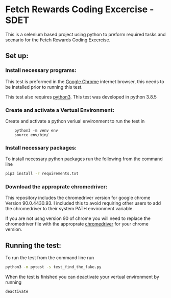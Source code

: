 # Fetch Rewards Coding Excercise - SDET

This is a selenium based project using python to preform required tasks and scenario for the Fetch Rewards Coding Excercise.  

## Set up:

### Install necessary programs:
This test is preformed in the [Google Chrome](https://www.google.com/chrome/) internet browser, this needs to be installed prior to running this test. 

This test also requires [python3](https://www.python.org/downloads/). This test was developed in python 3.8.5

### Create and activate a Vertual Environment:
Create and activate a python veriual environment to run the test in
```bashactivate
    python3 -m venv env
    source env/bin/
```

### Install necessary packages:
To install necessary python packages run the following from the command line
```bash
pip3 install -r requirements.txt
```

### Download the approprate chromedriver:
This repository includes the chromedriver version for google chrome Version 90.0.4430.93. I included this to avoid requiring other users to add the chromedriver to their system PATH environment variable.

If you are not usng version 90 of chrome you will need to replace the chromedriver file with the approprate [chromedriver](https://chromedriver.chromium.org/downloads) for your chrome version.

## Running the test:
To run the test from the command line run 
```bash
python3 -m pytest -s test_find_the_fake.py
```

When the test is finished you can deactivate your vertual environment by running 
```bash
deactivate
```
